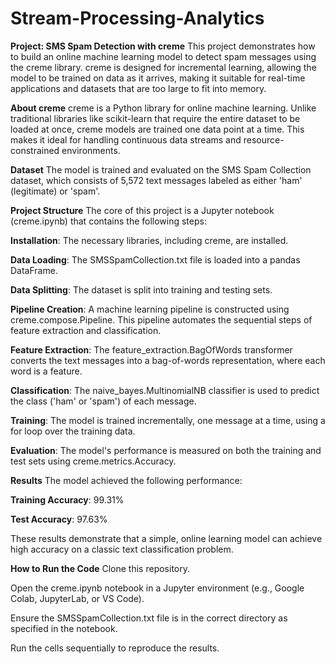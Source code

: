 # Stream-Processing-Analytics
**Project: SMS Spam Detection with creme**
This project demonstrates how to build an online machine learning model to detect spam messages using the creme library. creme is designed for incremental learning, allowing the model to be trained on data as it arrives, making it suitable for real-time applications and datasets that are too large to fit into memory.

**About creme**
creme is a Python library for online machine learning. Unlike traditional libraries like scikit-learn that require the entire dataset to be loaded at once, creme models are trained one data point at a time. This makes it ideal for handling continuous data streams and resource-constrained environments.

**Dataset**
The model is trained and evaluated on the SMS Spam Collection dataset, which consists of 5,572 text messages labeled as either 'ham' (legitimate) or 'spam'.

**Project Structure**
The core of this project is a Jupyter notebook (creme.ipynb) that contains the following steps:

**Installation**: The necessary libraries, including creme, are installed.

**Data Loading**: The SMSSpamCollection.txt file is loaded into a pandas DataFrame.

**Data Splitting**: The dataset is split into training and testing sets.

**Pipeline Creation**: A machine learning pipeline is constructed using creme.compose.Pipeline. This pipeline automates the sequential steps of feature extraction and classification.

**Feature Extraction**: The feature_extraction.BagOfWords transformer converts the text messages into a bag-of-words representation, where each word is a feature.

**Classification**: The naive_bayes.MultinomialNB classifier is used to predict the class ('ham' or 'spam') of each message.

**Training**: The model is trained incrementally, one message at a time, using a for loop over the training data.

**Evaluation**: The model's performance is measured on both the training and test sets using creme.metrics.Accuracy.

**Results**
The model achieved the following performance:

**Training Accuracy**: 99.31%

**Test Accuracy**: 97.63%

These results demonstrate that a simple, online learning model can achieve high accuracy on a classic text classification problem.

**How to Run the Code**
Clone this repository.

Open the creme.ipynb notebook in a Jupyter environment (e.g., Google Colab, JupyterLab, or VS Code).

Ensure the SMSSpamCollection.txt file is in the correct directory as specified in the notebook.

Run the cells sequentially to reproduce the results.
